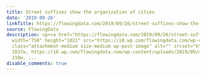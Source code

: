 ```yaml
---
title: Street suffixes show the organization of cities
date: '2019-09-26'
linkTitle: https://flowingdata.com/2019/09/26/street-suffixes-show-the-organization-of-cities/
source: FlowingData
description: <p><a href="https://flowingdata.com/2019/09/26/street-suffixes-show-the-organization-of-cities/"><img
  width="750" height="1021" src="https://i0.wp.com/flowingdata.com/wp-content/uploads/2019/09/miami-avenues-roads-e1569432360985.png?fit=750%2C1021&amp;ssl=1"
  class="attachment-medium size-medium wp-post-image" alt="" srcset="https://i0.wp.com/flowingdata.com/wp-content/uploads/2019/09/miami-avenues-roads-e1569432360985.png?w=1837&amp;ssl=1
  1837w, https://i0.wp.com/flowingdata.com/wp-content/uploads/2019/09/miami-avenues-roads-e1569432360985.png?resize=210%2C286&amp;ssl=1
  210w, ...
disable_comments: true
---
```

<p><a href="https://flowingdata.com/2019/09/26/street-suffixes-show-the-organization-of-cities/"><img width="750" height="1021" src="https://i0.wp.com/flowingdata.com/wp-content/uploads/2019/09/miami-avenues-roads-e1569432360985.png?fit=750%2C1021&amp;ssl=1" class="attachment-medium size-medium wp-post-image" alt="" srcset="https://i0.wp.com/flowingdata.com/wp-content/uploads/2019/09/miami-avenues-roads-e1569432360985.png?w=1837&amp;ssl=1 1837w, https://i0.wp.com/flowingdata.com/wp-content/uploads/2019/09/miami-avenues-roads-e1569432360985.png?resize=210%2C286&amp;ssl=1 210w, ...